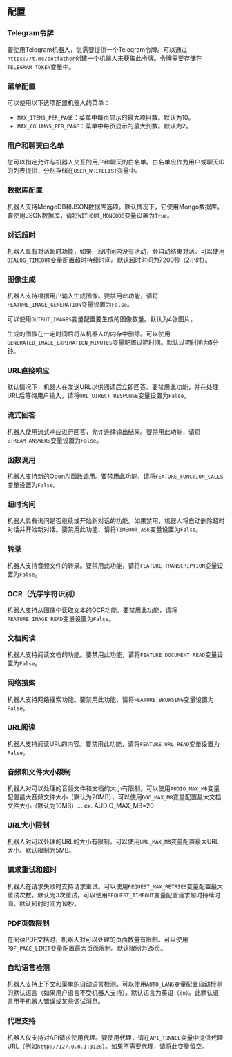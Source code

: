 ## 配置

### Telegram令牌

要使用Telegram机器人，您需要提供一个Telegram令牌。可以通过`https://t.me/botfather`创建一个机器人来获取此令牌。令牌需要存储在`TELEGRAM_TOKEN`变量中。

### 菜单配置

可以使用以下选项配置机器人的菜单：

- `MAX_ITEMS_PER_PAGE`：菜单中每页显示的最大项目数。默认为10。
- `MAX_COLUMNS_PER_PAGE`：菜单中每页显示的最大列数。默认为2。

### 用户和聊天白名单

您可以指定允许与机器人交互的用户和聊天的白名单。白名单应作为用户或聊天ID的列表提供，分别存储在`USER_WHITELIST`变量中。

### 数据库配置

机器人支持MongoDB和JSON数据库选项。默认情况下，它使用Mongo数据库。要使用JSON数据库，请将`WITHOUT_MONGODB`变量设置为`True`。

### 对话超时

机器人具有对话超时功能，如果一段时间内没有活动，会自动结束对话。可以使用`DIALOG_TIMEOUT`变量配置超时持续时间。默认超时时间为7200秒（2小时）。

### 图像生成

机器人支持根据用户输入生成图像。要禁用此功能，请将`FEATURE_IMAGE_GENERATION`变量设置为`False`。

可以使用`OUTPUT_IMAGES`变量配置要生成的图像数量。默认为4张图片。

生成的图像在一定时间后将从机器人的内存中删除。可以使用`GENERATED_IMAGE_EXPIRATION_MINUTES`变量配置过期时间。默认过期时间为5分钟。

### URL直接响应

默认情况下，机器人在发送URL以供阅读后立即回答。要禁用此功能，并在处理URL后等待用户输入，请将`URL_DIRECT_RESPONSE`变量设置为`False`。

### 流式回答

机器人使用流式响应进行回答，允许连续输出结果。要禁用此功能，请将`STREAM_ANSWERS`变量设置为`False`。

### 函数调用

机器人支持新的OpenAI函数调用。要禁用此功能，请将`FEATURE_FUNCTION_CALLS`变量设置为`False`。

### 超时询问

机器人具有询问是否继续或开始新对话的功能。如果禁用，机器人将自动删除超时对话并开始新对话。要禁用此功能，请将`TIMEOUT_ASK`变量设置为`False`。

### 转录

机器人支持音频文件的转录。要禁用此功能，请将`FEATURE_TRANSCRIPTION`变量设置为`False`。

### OCR（光学字符识别）

机器人支持从图像中读取文本的OCR功能。要禁用此功能，请将`FEATURE_IMAGE_READ`变量设置为`False`。

### 文档阅读

机器人支持阅读文档的功能。要禁用此功能，请将`FEATURE_DOCUMENT_READ`变量设置为`False`。

### 网络搜索

机器人支持网络搜索功能。要禁用此功能，请将`FEATURE_BROWSING`变量设置为`False`。

### URL阅读

机器人支持阅读URL的内容。要禁用此功能，请将`FEATURE_URL_READ`变量设置为`False`。

### 音频和文件大小限制

机器人对可以处理的音频文件和文档的大小有限制。可以使用`AUDIO_MAX_MB`变量配置最大音频文件大小（默认为20MB），可以使用`DOC_MAX_MB`变量配置最大文档文件大小（默认为10MB）... ex. AUDIO_MAX_MB=20

### URL大小限制

机器人对可以处理的URL的大小有限制。可以使用`URL_MAX_MB`变量配置最大URL大小。默认限制为5MB。

### 请求重试和超时

机器人在请求失败时支持请求重试。可以使用`REQUEST_MAX_RETRIES`变量配置最大重试次数。默认为3次重试。可以使用`REQUEST_TIMEOUT`变量配置请求超时持续时间。默认超时时间为10秒。

### PDF页数限制

在阅读PDF文档时，机器人对可以处理的页面数量有限制。可以使用`PDF_PAGE_LIMIT`变量配置最大页面限制。默认限制为25页。

### 自动语言检测

机器人支持上下文和菜单的自动语言检测。可以使用`AUTO_LANG`变量配置自动检测的默认语言（如果用户语言不受机器人支持）。默认语言为英语（`en`）。此默认语言用于机器人错误或某些调试消息。

### 代理支持

机器人仅支持对API请求使用代理。要使用代理，请在`API_TUNNEL`变量中提供代理URL（例如`http://127.0.0.1:3128`）。如果不需要代理，请将此变量留空。